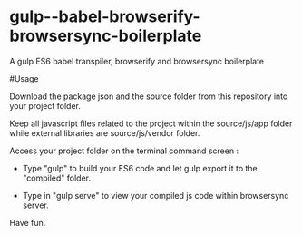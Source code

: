 # gulp--babel-browserify-browsersync-boilerplate
A gulp ES6 babel transpiler, browserify and browsersync boilerplate

#Usage

Download the package json and the source folder from this repository into your project folder.

Keep all javascript files related to the project within the source/js/app folder while external libraries are source/js/vendor folder.

Access your project folder on the terminal command screen :

- Type "gulp" to build your ES6 code and let gulp export it to the "compiled" folder.

- Type in "gulp serve" to view your compiled js code within browsersync server.

Have fun.

